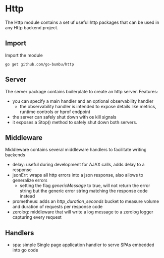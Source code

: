 # Http

The Http module contains a set uf useful http packages that can be used in any Http backend project.

## Import

Import the module
```
go get github.com/go-bumbu/http
```

## Server

The server package contains boilerplate to create an http server.
Features:
* you can specify a main handler and an optional observability handler
  * the observability handler is intended to expose details like metrics, runtime controls or hprof endpoint
* the server can safely shut down with os kill signals
* it exposes a Stop() method to safely shut down both servers.



## Middleware

Middleware contains several middleware handlers to facilitate writing backends
* delay: useful during development for AJAX calls, adds delay to a response
* jsonErr: wraps all http errors into a json response, also allows to generalize errors
  * setting the flag _genericMessage_ to true, will not return the error string but the generic error string matching the response code instead
* prometheus: adds an _http_duration_seconds_ bucket to measure volume and duration of requests per response code
* zerolog: middleware that will write a log message to a zerolog logger capturing every request

## Handlers
* spa: simple Single page application handler to serve SPAs embedded into go code